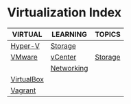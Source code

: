 # Virtualization Index

|VIRTUAL|LEARNING|TOPICS|
|---|---|---|
|[Hyper-V](infrastructure/virtualization/virtualization-hyperv)|[Storage](infrastructure/virtualization/virtualization-hyperv#storage)||
|[VMware](infrastructure/virtualization/virtualization-vmware)|[vCenter](infrastructure/virtualization/virtualization-vmware#vcenter)|[Storage](infrastructure/virtualization/virtualization-vmware#storage)|
||[Networking](infrastructure/virtualization/virtualization-vmware#networking)||
|[VirtualBox](infrastructure/virtualization/virtualization-virtualbox)|||
|[Vagrant](infrastructure/virtualization/virtualization-vagrant)|||